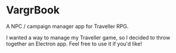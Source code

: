 # VargrBook
A NPC / campaign manager app for Traveller RPG.

I wanted a way to manage my Traveller game, so I decided to throw together an
Electron app. Feel free to use it if you'd like!